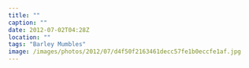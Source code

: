 ```yaml
---
title: ""
caption: ""
date: 2012-07-02T04:28Z
location: ""
tags: "Barley Mumbles"
image: /images/photos/2012/07/d4f50f2163461decc57fe1b0eccfe1af.jpg
---
```

